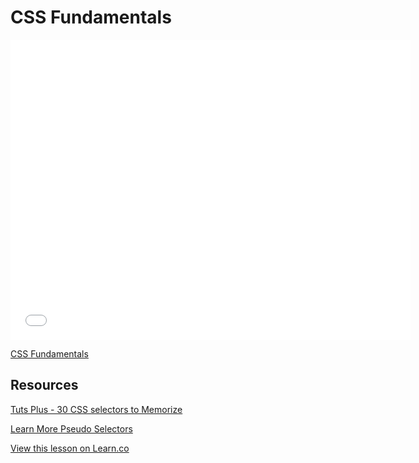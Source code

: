 # CSS Fundamentals

<iframe width="640" height="480" src="//www.youtube.com/embed/-k-1TU8qq0Q?rel=0&modestbranding=1" frameborder="0" allowfullscreen></iframe><p><a href="https://www.youtube.com/watch?v=-k-1TU8qq0Q">CSS Fundamentals</a></p>


## Resources

[Tuts Plus - 30 CSS selectors to Memorize](http://code.tutsplus.com/tutorials/the-30-css-selectors-you-must-memorize--net-16048)

[Learn More Pseudo Selectors](https://css-tricks.com/pseudo-class-selectors/)

<a href='https://learn.co/lessons/CSS-Fundamentals' data-visibility='hidden'>View this lesson on Learn.co</a>
